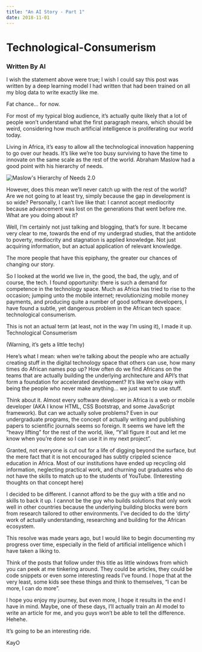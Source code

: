 ```yaml
---
title: "An AI Story - Part 1"
date: 2018-11-01
---
```


# Technological-Consumerism

### Written By AI

I wish the statement above were true; I wish I could say this post was written by a deep learning model I had written that had been trained on all my blog data to write exactly like me.

Fat chance… for now.

For most of my typical blog audience, it’s actually quite likely that a lot of people won’t understand what the first paragraph means, which should be weird, considering how much artificial intelligence is proliferating our world today.

Living in Africa, it’s easy to allow all the technological innovation happening to go over our heads. It’s like we’re too busy surviving to have the time to innovate on the same scale as the rest of the world. Abraham Maslow had a good point with his hierarchy of needs.

![Maslow's Hierarchy of Needs 2.0](/blog/assets/images/MHoN.jpg)

However, does this mean we’ll never catch up with the rest of the world? Are we not going to at least try, simply because the gap in development is so wide? Personally, I can’t live like that: I cannot accept mediocrity because advancement was lost on the generations that went before me.
What are you doing about it?

Well, I’m certainly not just talking and blogging, that’s for sure. It became very clear to me, towards the end of my undergrad studies, that the antidote to poverty, mediocrity and stagnation is applied knowledge. Not just acquiring information, but an actual application of relevant knowledge.

The more people that have this epiphany, the greater our chances of changing our story.

So I looked at the world we live in, the good, the bad, the ugly, and of course, the tech. I found opportunity: there is such a demand for competence in the technology space. Much as Africa has tried to rise to the occasion; jumping unto the mobile internet; revolutionizing mobile money payments, and producing quite a number of good software developers, I have found a subtle, yet dangerous problem in the African tech space: technological consumerism.

This is not an actual term (at least, not in the way I’m using it), I made it up.
Technological Consumerism

(Warning, it’s gets a little techy)

Here’s what I mean: when we’re talking about the people who are actually creating stuff in the digital technology space that others can use, how many times do African names pop up? How often do we find Africans on the teams that are actually building the underlying architecture and API’s that form a foundation for accelerated development? It’s like we’re okay with being the people who never make anything… we just want to use stuff.

Think about it. Almost every software developer in Africa is a web or mobile developer (AKA I know HTML, CSS Bootstrap, and some JavaScript framework). But can we actually solve problems? Even in our undergraduate programs, the concept of actually writing and publishing papers to scientific journals seems so foreign. It seems we have left the “heavy lifting” for the rest of the world, like, “Y’all figure it out and let me know when you’re done so I can use it in my next project”.

Granted, not everyone is cut out for a life of digging beyond the surface, but the mere fact that it is not encouraged has subtly crippled science education in Africa. Most of our institutions have ended up recycling old information, neglecting practical work, and churning out graduates who do not have the skills to match up to the students of YouTube. (Interesting thoughts on that concept here)

I decided to be different. I cannot afford to be the guy with a title and no skills to back it up. I cannot be the guy who builds solutions that only work well in other countries because the underlying building blocks were born from research tailored to other environments. I’ve decided to do the ‘dirty’ work of actually understanding, researching and building for the African ecosystem.

This resolve was made years ago, but I would like to begin documenting my progress over time, especially in the field of artificial intelligence which I have taken a liking to.

Think of the posts that follow under this title as little windows from which you can peek at me tinkering around. They could be articles, they could be code snippets or even some interesting reads I’ve found. I hope that at the very least, some kids see these things and think to themselves, “I can be more, I can do more”.

I hope you enjoy my journey, but even more, I hope it results in the end I have in mind. Maybe, one of these days, I’ll actually train an AI model to write an article for me, and you guys won’t be able to tell the difference. Hehehe.

It’s going to be an interesting ride.

KayO
